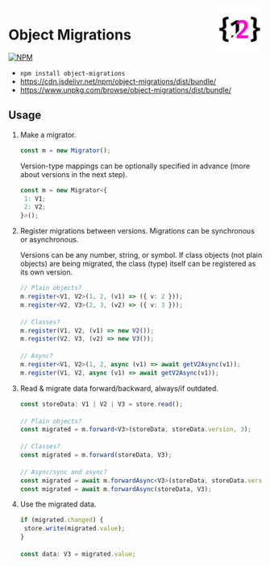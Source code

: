 <img src="../../assets/logo.svg" height="90" align="right">

# Object Migrations

[![NPM](https://img.shields.io/npm/v/object-migrations)](https://www.npmjs.com/package/object-migrations)

- `npm install object-migrations`
- https://cdn.jsdelivr.net/npm/object-migrations/dist/bundle/
- https://www.unpkg.com/browse/object-migrations/dist/bundle/

## Usage

1. Make a migrator.

   ```typescript
   const m = new Migrator();
   ```

   Version-type mappings can be optionally specified in advance (more about versions in the next
   step).

   ```typescript
   const m = new Migrator<{
   	1: V1;
   	2: V2;
   }>();
   ```

2. Register migrations between versions. Migrations can be synchronous or asynchronous.

   Versions can be any number, string, or symbol. If class objects (not plain objects) are being
   migrated, the class (type) itself can be registered as its own version.

   ```typescript
   // Plain objects?
   m.register<V1, V2>(1, 2, (v1) => ({ v: 2 }));
   m.register<V2, V3>(2, 3, (v2) => ({ v: 3 }));

   // Classes?
   m.register(V1, V2, (v1) => new V2());
   m.register(V2, V3, (v2) => new V3());

   // Async?
   m.register<V1, V2>(1, 2, async (v1) => await getV2Async(v1));
   m.register(V1, V2, async (v1) => await getV2Async(v1));
   ```

3. Read & migrate data forward/backward, always/if outdated.

   ```typescript
   const storeData: V1 | V2 | V3 = store.read();

   // Plain objects?
   const migrated = m.forward<V3>(storeData, storeData.version, 3);

   // Classes?
   const migrated = m.forward(storeData, V3);

   // Async/sync and async?
   const migrated = await m.forwardAsync<V3>(storeData, storeData.version, 3);
   const migrated = await m.forwardAsync(storeData, V3);
   ```

4. Use the migrated data.

   ```typescript
   if (migrated.changed) {
   	store.write(migrated.value);
   }

   const data: V3 = migrated.value;
   ```
